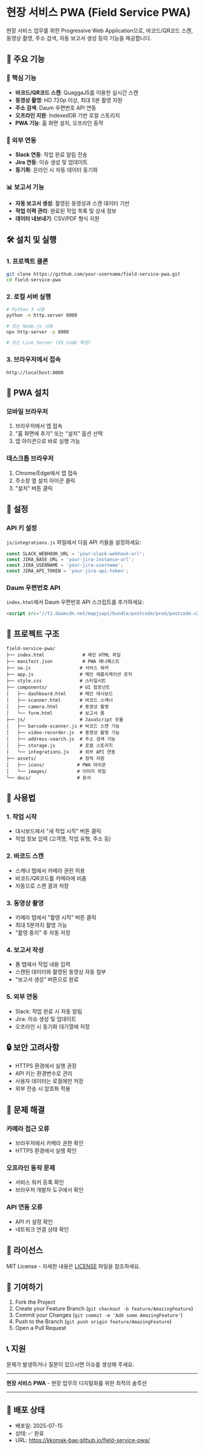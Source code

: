 # 현장 서비스 PWA (Field Service PWA)

현장 서비스 업무를 위한 Progressive Web Application으로, 바코드/QR코드 스캔, 동영상 촬영, 주소 검색, 자동 보고서 생성 등의 기능을 제공합니다.

## 🚀 주요 기능

### 📱 핵심 기능
- **바코드/QR코드 스캔**: QuaggaJS를 이용한 실시간 스캔
- **동영상 촬영**: HD 720p 이상, 최대 5분 촬영 지원
- **주소 검색**: Daum 우편번호 API 연동
- **오프라인 지원**: IndexedDB 기반 로컬 스토리지
- **PWA 기능**: 홈 화면 설치, 오프라인 동작

### 🔗 외부 연동
- **Slack 연동**: 작업 완료 알림 전송
- **Jira 연동**: 이슈 생성 및 업데이트
- **동기화**: 온라인 시 자동 데이터 동기화

### 📊 보고서 기능
- **자동 보고서 생성**: 촬영된 동영상과 스캔 데이터 기반
- **작업 이력 관리**: 완료된 작업 목록 및 상세 정보
- **데이터 내보내기**: CSV/PDF 형식 지원

## 🛠️ 설치 및 실행

### 1. 프로젝트 클론
```bash
git clone https://github.com/your-username/field-service-pwa.git
cd field-service-pwa
```

### 2. 로컬 서버 실행
```bash
# Python 3 사용
python -m http.server 8000

# 또는 Node.js 사용
npx http-server -p 8000

# 또는 Live Server (VS Code 확장)
```

### 3. 브라우저에서 접속
```
http://localhost:8000
```

## 📱 PWA 설치

### 모바일 브라우저
1. 브라우저에서 앱 접속
2. "홈 화면에 추가" 또는 "설치" 옵션 선택
3. 앱 아이콘으로 바로 실행 가능

### 데스크톱 브라우저
1. Chrome/Edge에서 앱 접속
2. 주소창 옆 설치 아이콘 클릭
3. "설치" 버튼 클릭

## 🔧 설정

### API 키 설정
`js/integrations.js` 파일에서 다음 API 키들을 설정하세요:

```javascript
const SLACK_WEBHOOK_URL = 'your-slack-webhook-url';
const JIRA_BASE_URL = 'your-jira-instance-url';
const JIRA_USERNAME = 'your-jira-username';
const JIRA_API_TOKEN = 'your-jira-api-token';
```

### Daum 우편번호 API
`index.html`에서 Daum 우편번호 API 스크립트를 추가하세요:

```html
<script src="//t1.daumcdn.net/mapjsapi/bundle/postcode/prod/postcode.v2.js"></script>
```

## 📁 프로젝트 구조

```
field-service-pwa/
├── index.html              # 메인 HTML 파일
├── manifest.json           # PWA 매니페스트
├── sw.js                  # 서비스 워커
├── app.js                 # 메인 애플리케이션 로직
├── style.css              # 스타일시트
├── components/            # UI 컴포넌트
│   ├── dashboard.html     # 메인 대시보드
│   ├── scanner.html       # 바코드 스캐너
│   ├── camera.html        # 동영상 촬영
│   └── form.html          # 보고서 폼
├── js/                    # JavaScript 모듈
│   ├── barcode-scanner.js # 바코드 스캔 기능
│   ├── video-recorder.js  # 동영상 촬영 기능
│   ├── address-search.js  # 주소 검색 기능
│   ├── storage.js         # 로컬 스토리지
│   └── integrations.js    # 외부 API 연동
├── assets/                # 정적 자원
│   ├── icons/            # PWA 아이콘
│   └── images/           # 이미지 파일
└── docs/                 # 문서
```

## 🎯 사용법

### 1. 작업 시작
- 대시보드에서 "새 작업 시작" 버튼 클릭
- 작업 정보 입력 (고객명, 작업 유형, 주소 등)

### 2. 바코드 스캔
- 스캐너 탭에서 카메라 권한 허용
- 바코드/QR코드를 카메라에 비춤
- 자동으로 스캔 결과 저장

### 3. 동영상 촬영
- 카메라 탭에서 "촬영 시작" 버튼 클릭
- 최대 5분까지 촬영 가능
- "촬영 중지" 후 자동 저장

### 4. 보고서 작성
- 폼 탭에서 작업 내용 입력
- 스캔된 데이터와 촬영된 동영상 자동 첨부
- "보고서 생성" 버튼으로 완료

### 5. 외부 연동
- Slack: 작업 완료 시 자동 알림
- Jira: 이슈 생성 및 업데이트
- 오프라인 시 동기화 대기열에 저장

## 🔒 보안 고려사항

- HTTPS 환경에서 실행 권장
- API 키는 환경변수로 관리
- 사용자 데이터는 로컬에만 저장
- 외부 전송 시 암호화 적용

## 🐛 문제 해결

### 카메라 접근 오류
- 브라우저에서 카메라 권한 확인
- HTTPS 환경에서 실행 확인

### 오프라인 동작 문제
- 서비스 워커 등록 확인
- 브라우저 개발자 도구에서 확인

### API 연동 오류
- API 키 설정 확인
- 네트워크 연결 상태 확인

## 📄 라이선스

MIT License - 자세한 내용은 [LICENSE](LICENSE) 파일을 참조하세요.

## 🤝 기여하기

1. Fork the Project
2. Create your Feature Branch (`git checkout -b feature/AmazingFeature`)
3. Commit your Changes (`git commit -m 'Add some AmazingFeature'`)
4. Push to the Branch (`git push origin feature/AmazingFeature`)
5. Open a Pull Request

## 📞 지원

문제가 발생하거나 질문이 있으시면 이슈를 생성해 주세요.

---

**현장 서비스 PWA** - 현장 업무의 디지털화를 위한 최적의 솔루션

---

## 🎉 배포 상태
- 배포일: 2025-07-15
- 상태: ✅ 완료
- URL: https://kkomak-bae.github.io/field-service-pwa/
